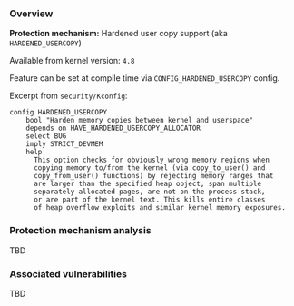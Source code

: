 
### Overview

**Protection mechanism:** Hardened user copy support (aka `HARDENED_USERCOPY`)

Available from kernel version: `4.8`

Feature can be set at compile time via `CONFIG_HARDENED_USERCOPY` config.

Excerpt from `security/Kconfig`:

```
config HARDENED_USERCOPY
    bool "Harden memory copies between kernel and userspace"
    depends on HAVE_HARDENED_USERCOPY_ALLOCATOR
    select BUG
    imply STRICT_DEVMEM
    help
      This option checks for obviously wrong memory regions when
      copying memory to/from the kernel (via copy_to_user() and
      copy_from_user() functions) by rejecting memory ranges that
      are larger than the specified heap object, span multiple
      separately allocated pages, are not on the process stack,
      or are part of the kernel text. This kills entire classes
      of heap overflow exploits and similar kernel memory exposures.
```

### Protection mechanism analysis

TBD

### Associated vulnerabilities

TBD
